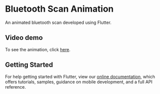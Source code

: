 # Bluetooth Scan Animation

An animated bluetooth scan developed using Flutter.

## Video demo

To see the animation, click [here](https://www.instagram.com/p/CB20lqMAfQ-/?utm_source=ig_web_copy_link).

## Getting Started

For help getting started with Flutter, view our
[online documentation](https://flutter.dev/docs), which offers tutorials,
samples, guidance on mobile development, and a full API reference.
